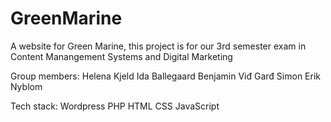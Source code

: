 # GreenMarine
A website for Green Marine, this project is for our 3rd semester exam in Content Manangement Systems and Digital Marketing 

Group members: 
Helena Kjeld
Ida Ballegaard
Benjamin Viđ Garđ
Simon Erik Nyblom


Tech stack:
Wordpress 
PHP
HTML
CSS
JavaScript